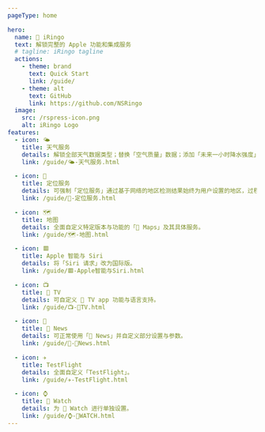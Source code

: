 ```yaml
---
pageType: home

hero:
  name:  iRingo
  text: 解锁完整的 Apple 功能和集成服务
  # tagline: iRingo tagline
  actions:
    - theme: brand
      text: Quick Start
      link: /guide/
    - theme: alt
      text: GitHub
      link: https://github.com/NSRingo
  image:
    src: /rspress-icon.png
    alt: iRingo Logo
features:
  - icon: 🌤
    title: 天气服务
    details: 解锁全部天气数据类型；替换「空气质量」数据；添加「未来一小时降水强度」信息。
    link: /guide/🌤-天气服务.html

  - icon: 📍
    title: 定位服务
    details: 可强制「定位服务」通过基于网络的地区检测结果始终为用户设置的地区，过程中无需关闭定位、走代理线路、更改国家地区语言等操作。
    link: /guide/📍-定位服务.html

  - icon: 🗺️
    title: 地图
    details: 全面自定义特定版本与功能的「 Maps」及其具体服务。
    link: /guide/🗺-地图.html

  - icon: 🟥
    title: Apple 智能与 Siri
    details: 将「Siri 请求」改为国际版。
    link: /guide/🟥-Apple智能与Siri.html

  - icon: 📺
    title:  TV
    details: 可自定义  TV app 功能与语言支持。
    link: /guide/📺-TV.html

  - icon: 📰
    title:  News
    details: 可正常使用「 News」并自定义部分设置与参数。
    link: /guide/📰-News.html

  - icon: ✈
    title: TestFlight
    details: 全面自定义「TestFlight」。
    link: /guide/✈-TestFlight.html

  - icon: ⌚️
    title:  Watch
    details: 为  Watch 进行单独设置。
    link: /guide/⌚-WATCH.html
---
```

